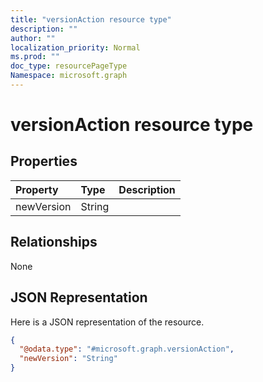 ```yaml
---
title: "versionAction resource type"
description: ""
author: ""
localization_priority: Normal
ms.prod: ""
doc_type: resourcePageType
Namespace: microsoft.graph
---
```



# versionAction resource type



## Properties
|Property|Type|Description|
|:---|:---|:---|
|newVersion|String||

## Relationships
None

## JSON Representation
Here is a JSON representation of the resource.
<!-- {
  "blockType": "resource",
  "@odata.type": "microsoft.graph.versionAction"
}
-->
``` json
{
  "@odata.type": "#microsoft.graph.versionAction",
  "newVersion": "String"
}
```

